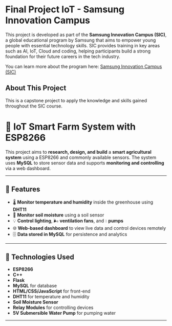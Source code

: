 # Final Project IoT - Samsung Innovation Campus

This project is developed as part of the **Samsung Innovation Campus (SIC)**, a global educational program by Samsung that aims to empower young people with essential technology skills. SIC provides training in key areas such as AI, IoT, Cloud and coding, helping participants build a strong foundation for their future careers in the tech industry.

You can learn more about the program here: [Samsung Innovation Campus (SIC)](https://csr.samsung.com/vi/programViewSic.do)

## About This Project

This is a capstone project to apply the knowledge and skills gained throughout the SIC course. 

# 🌱 IoT Smart Farm System with ESP8266

This project aims to **research, design, and build** a **smart agricultural system** using a ESP8266 and commonly available sensors. The system uses **MySQL** to store sensor data and supports **monitoring and controlling** via a web dashboard.

---

## 🚀 Features

- 🌡️ **Monitor temperature and humidity** inside the greenhouse using **DHT11**
- 🌱 **Monitor soil moisture** using a soil sensor
- 💡 **Control lighting**, 🌬️ **ventilation fans**, and 💧 **pumps**
- 🌐 **Web-based dashboard** to view live data and control devices remotely
- 🗄️ **Data stored in MySQL** for persistence and analytics

---

## 🧰 Technologies Used

- **ESP8266**
- **C++**
- **Flask** 
- **MySQL** for database
- **HTML/CSS/JavaScript** for front-end
- **DHT11** for temperature and humidity
- **Soil Moisture Sensor**
- **Relay Modules** for controlling devices
- **5V Submersible Water Pump** for pumping water
---
